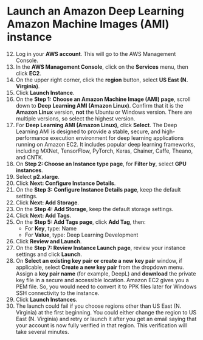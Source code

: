 # Launch an Amazon Deep Learning Amazon Machine Images (AMI) instance

12.	Log in your **AWS account**. This will go to the AWS Management Console.
13.	In the **AWS Management Console**, click on the **Services** menu, then click **EC2**.
14.	On the upper right corner, click the **region** button, select **US East (N. Virginia)**.
15.	Click **Launch Instance**.
16.	On the **Step 1: Choose an Amazon Machine Image (AMI) page**, scroll down to **Deep Learning AMI (Amazon Linux)**.
Confirm that it is the **Amazon Linux** version, **not** the Ubuntu or Windows version. There are multiple versions, so select the highest version.
17.	For **Deep Learning AMI (Amazon Linux)**, click **Select**.
The Deep Learning AMI is designed to provide a stable, secure, and high-performance execution environment for deep learning applications running on Amazon EC2. It includes popular deep learning frameworks, including MXNet, TensorFlow, PyTorch, Keras, Chainer, Caffe, Theano, and CNTK. 
18.	On **Step 2: Choose an Instance type page**, for **Filter by**, select **GPU instances**.
19.	Select **p2.xlarge**.
20.	Click **Next: Configure Instance Details**.
21.	On the **Step 3: Configure Instance Details page**, keep the default settings.
22.	Click **Next: Add Storage**.
23.	On the **Step 4: Add Storage**, keep the default storage settings.
24.	Click **Next: Add Tags**.
25.	On the **Step 5: Add Tags page**, click **Add Tag**, then:
    + For **Key**, type: Name
    + For **Value**, type: Deep Learning Development
26.	Click **Review and Launch**.
27.	On the **Step 7: Review Instance Launch page**, review your instance settings and click **Launch**.
28.	On **Select an existing key pair or create a new key pair** window, if applicable, select **Create a new key pair** from the dropdown menu. Assign a **key pair name** (for example, DeepL) and **download** the private key file in a secure and accessible location. Amazon EC2 gives you a PEM file. So, you would need to convert it to PPK files later for Windows SSH connectivity to the instance.  
29.	Click **Launch Instances**.
30.	The launch could fail if you choose regions other than US East (N. Virginia) at the first beginning. You could either change the region to US East (N. Virginia) and retry or launch it after you get an email saying that your account is now fully verified in that region. This verification will take several minutes.

